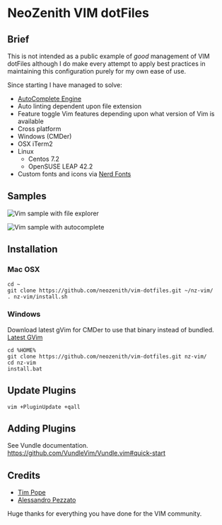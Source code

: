 # NeoZenith VIM dotFiles

## Brief
This is not intended as a public example of *good* management of VIM dotFiles 
although I do make every attempt to apply best practices in maintaining this 
configuration purely for my own ease of use.

Since starting I have managed to solve:
 - [AutoComplete Engine](https://github.com/Valloric/YouCompleteMe)
 - Auto linting dependent upon file extension
 - Feature toggle Vim features depending upon what version of Vim is available
 - Cross platform
  - Windows (CMDer)
  - OSX iTerm2
  - Linux
    - Centos 7.2
    - OpenSUSE LEAP 42.2
 - Custom fonts and icons via [Nerd Fonts](https://github.com/ryanoasis/nerd-fonts)


## Samples

![Vim sample with file explorer][sample1]

![Vim sample with autocomplete][sample2]


[sample1]: https://raw.githubusercontent.com/neozenith/vim-dotfiles/master/screenshots/example1.png
[sample2]: https://raw.githubusercontent.com/neozenith/vim-dotfiles/master/screenshots/example2.png

## Installation
### Mac OSX
```
cd ~
git clone https://github.com/neozenith/vim-dotfiles.git ~/nz-vim/
. nz-vim/install.sh
```
### Windows
Download latest gVim for CMDer to use that binary instead of bundled.
[Latest GVim](https://github.com/vim/vim-win32-installer/releases)

```
cd %HOME%
git clone https://github.com/neozenith/vim-dotfiles.git nz-vim/
cd nz-vim
install.bat
```

## Update Plugins
```
vim +PluginUpdate +qall
```

## Adding Plugins
See Vundle documentation.
https://github.com/VundleVim/Vundle.vim#quick-start

## Credits
- [Tim Pope](https://github.com/tpope)
- [Alessandro Pezzato](https://github.com/alepez)

Huge thanks for everything you have done for the VIM community.
